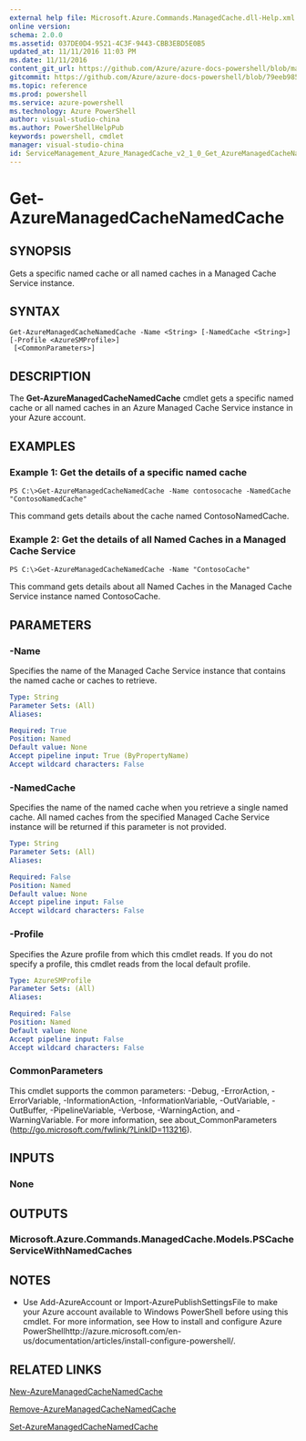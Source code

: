 ```yaml
---
external help file: Microsoft.Azure.Commands.ManagedCache.dll-Help.xml
online version: 
schema: 2.0.0
ms.assetid: 037DE0D4-9521-4C3F-9443-CBB3EBD5E0B5
updated_at: 11/11/2016 11:03 PM
ms.date: 11/11/2016
content_git_url: https://github.com/Azure/azure-docs-powershell/blob/master/azureps-cmdlets-docs/ServiceManagement/Azure.ManagedCache/v2.1.0/Get-AzureManagedCacheNamedCache.md
gitcommit: https://github.com/Azure/azure-docs-powershell/blob/79eeb985ea480979357fb4695832a0c3d29a48bf/azureps-cmdlets-docs/ServiceManagement/Azure.ManagedCache/v2.1.0/Get-AzureManagedCacheNamedCache.md
ms.topic: reference
ms.prod: powershell
ms.service: azure-powershell
ms.technology: Azure PowerShell
author: visual-studio-china
ms.author: PowerShellHelpPub
keywords: powershell, cmdlet
manager: visual-studio-china
id: ServiceManagement_Azure_ManagedCache_v2_1_0_Get_AzureManagedCacheNamedCache_md
---
```


# Get-AzureManagedCacheNamedCache

## SYNOPSIS
Gets a specific named cache or all named caches in a Managed Cache Service instance.

## SYNTAX

```
Get-AzureManagedCacheNamedCache -Name <String> [-NamedCache <String>] [-Profile <AzureSMProfile>]
 [<CommonParameters>]
```

## DESCRIPTION
The **Get-AzureManagedCacheNamedCache** cmdlet gets a specific named cache or all named caches in an Azure Managed Cache Service instance in your Azure account.

## EXAMPLES

### Example 1: Get the details of a specific named cache
```
PS C:\>Get-AzureManagedCacheNamedCache -Name contosocache -NamedCache "ContosoNamedCache"
```

This command gets details about the cache named ContosoNamedCache.

### Example 2: Get the details of all Named Caches in a Managed Cache Service
```
PS C:\>Get-AzureManagedCacheNamedCache -Name "ContosoCache"
```

This command gets details about all Named Caches in the Managed Cache Service instance named ContosoCache.

## PARAMETERS

### -Name
Specifies the name of the Managed Cache Service instance that contains the named cache or caches to retrieve.

```yaml
Type: String
Parameter Sets: (All)
Aliases: 

Required: True
Position: Named
Default value: None
Accept pipeline input: True (ByPropertyName)
Accept wildcard characters: False
```

### -NamedCache
Specifies the name of the named cache when you retrieve a single named cache.
All named caches from the specified Managed Cache Service instance will be returned if this parameter is not provided.

```yaml
Type: String
Parameter Sets: (All)
Aliases: 

Required: False
Position: Named
Default value: None
Accept pipeline input: False
Accept wildcard characters: False
```

### -Profile
Specifies the Azure profile from which this cmdlet reads.
If you do not specify a profile, this cmdlet reads from the local default profile.

```yaml
Type: AzureSMProfile
Parameter Sets: (All)
Aliases: 

Required: False
Position: Named
Default value: None
Accept pipeline input: False
Accept wildcard characters: False
```

### CommonParameters
This cmdlet supports the common parameters: -Debug, -ErrorAction, -ErrorVariable, -InformationAction, -InformationVariable, -OutVariable, -OutBuffer, -PipelineVariable, -Verbose, -WarningAction, and -WarningVariable. For more information, see about_CommonParameters (http://go.microsoft.com/fwlink/?LinkID=113216).

## INPUTS

### None

## OUTPUTS

### Microsoft.Azure.Commands.ManagedCache.Models.PSCacheServiceWithNamedCaches

## NOTES
* Use Add-AzureAccount or Import-AzurePublishSettingsFile to make your Azure account available to Windows PowerShell before using this cmdlet. For more information, see How to install and configure Azure PowerShellhttp://azure.microsoft.com/en-us/documentation/articles/install-configure-powershell/.

## RELATED LINKS

[New-AzureManagedCacheNamedCache](xref:ServiceManagement/Azure.ManagedCache/v2.1.0/New-AzureManagedCacheNamedCache.md)

[Remove-AzureManagedCacheNamedCache](xref:ServiceManagement/Azure.ManagedCache/v2.1.0/Remove-AzureManagedCacheNamedCache.md)

[Set-AzureManagedCacheNamedCache](xref:ServiceManagement/Azure.ManagedCache/v2.1.0/Set-AzureManagedCacheNamedCache.md)


